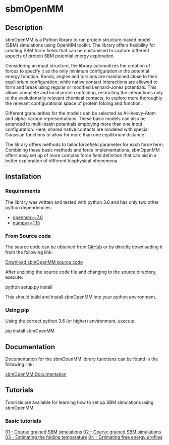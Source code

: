 # sbmOpenMM

## Description

sbmOpenMM is a Python library to run protein structure-based model (SBM) simulations using OpenMM toolkit. The library offers flexibility for creating SBM force fields that can be customised to capture different aspects of protein SBM potential energy exploration.

Considering an input structure, the library automatizes the creation of forces to specify it as the only minimum configuration in the potential energy function. Bonds, angles and torsions are maintained close to their equilibrium configuration, while native contact interactions are allowed to form and break using regular or modified Lennard-Jones potentials. This allows complete and local protein unfolding, restricting the interactions only to the evolutionarily relevant chemical contacts, to explore more thoroughly the relevant configurational space of protein folding and function.

Different granularities for the models can be selected as All-heavy-Atom and alpha-carbon representations. These basic models can also be extended to multi-basin potentials employing more than one input configuration. Here, shared native contacts are modeled with special Gaussian functions to allow for more than one equilibrium distance.

The library offers methods to tailor forcefield parameter for each force term. Combining these basic methods and force implementations, sbmOpenMM offers easy set up of more complex force field definition that can aid in a better exploration of different biophysical phenomena.

## Installation

### Requirements

The library was written and tested with python 3.6 and has only two other python dependencies:

- [openmm>=7.0](http://openmm.org/)
- [numpy>=1.15](https://numpy.org/)

### From Source code

The source code can be obtained from [GitHub]("https://github.com/CompBiochBiophLab/sbm-openmm") or by directly downloading it from the following link:

[Download sbmOpenMM source code](https://github.com/CompBiochBiophLab/sbm-openmm/archive/master.zip)

After unziping the source code file and changing to the source directory, execute:

python setup.py install

This should build and install sbmOpenMM into your python environment.

### Using pip

Using the correct python 3.6 (or higher) environment, execute:

pip install sbmOpenMM

## Documentation

Documentation for the sbmOpenMM library functions can be found in the following link:

[sbmOpenMM Documentation](https://compbiochbiophlab.github.io/sbm-openmm)

## Tutorials

Tutorials are available for learning how to set up SBM simulations using sbmOpenMM.

### Basic tutorials

[01 - Coarse grained SBM simulations](https://github.com/CompBiochBiophLab/sbm-openmm/blob/master/tutorials/basic/01-AlphaCarbon/coarseGrainedSBM.ipynb)
[02 - Coarse grained SBM simulations](https://github.com/CompBiochBiophLab/sbm-openmm/blob/master/tutorials/basic/02-AllAtom/allHeavyAtomSBM.ipynb)
[03 - Estimating the folding temperature](https://github.com/CompBiochBiophLab/sbm-openmm/blob/master/tutorials/basic/03-FoldingTemperature/foldingTemperature.ipynb)
[04 - Estimating free energy profiles](https://github.com/CompBiochBiophLab/sbm-openmm/blob/master/tutorials/basic/04-FreeEnergySurface/freeEnergyProfile.ipynb)



